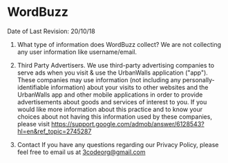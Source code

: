 # WordBuzz
Date of Last Revision: 20/10/18

1. What type of information does WordBuzz collect?
We are not collecting any user information like username/email.

2. Third Party Advertisers.
We use third-party advertising companies to serve ads when you visit & use the UrbanWalls application ("app"). These companies may use information (not including any personally-identifiable information) about your visits to other websites and the UrbanWalls app and other mobile applications in order to provide advertisements about goods and services of interest to you. If you would like more information about this practice and to know your choices about not having this information used by these companies, please visit https://support.google.com/admob/answer/6128543?hl=en&ref_topic=2745287

3. Contact
If you have any questions regarding our Privacy Policy, please feel free to email us at 3codeorg@gmail.com
